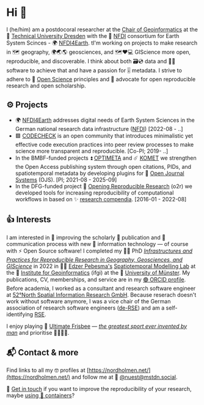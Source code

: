 # Hi 👋

I (he/him) am a postdocoral researcher at the [Chair of Geoinformatics](https://tu-dresden.de/bu/umwelt/geo/geoinformatik/?set_language=en) at the 🏫 [Technical University Dresden](https://tu-dresden.de/) with the 🌉 [NFDI](https://www.nfdi.de/) consortium for Earth System Scinces - 🌍 [NFDI4Earth](https://nfdi4earth.de/).
tI'm working on projects to make research in 🗺️ geography, 🌍🌏🌎 geosciences, and 🗺️❤️💻 GIScience more open, reproducible, and discoverable.
I think about both 🗃️💿 data and 🧑‍💻 software to achieve that and have a passion for 🎚️ metadata.
I strive to adhere to 👐 [Open Science](https://en.wikipedia.org/wiki/Open_science) principles and 📢 advocate for open reproducible research and open scholarship.

## ⚙️ Projects

- 🌍 [NFDI4Earth](https://nfdi4earth.de/) addresses digital needs of Earth System Sciences in the German national research data infrastructure ([NFDI](https://www.nfdi.de/?lang=en)) [2022-08 - ..]
- 🟩 [CODECHECK](https://codecheck.org.uk/) is an open community that introduces minimalistic yet effective code execution practices into peer review processes to make science more transparent and reproducible. [Co-PI; 2019- ..]
- In the BMBF-funded projects ⏫ [OPTIMETA](https://projects.tib.eu/optimeta/en/) and ☄️ [KOMET](https://projects.tib.eu/komet) we strengthen the Open Access publishing system through open citations, PIDs, and spatiotemporal metadata by developing plugins for 📄 [Open Journal Systems](https://github.com/pkp/ojs/) (OJS). [PI; 2021-08 - 2025-09]
- In the DFG-funded project 🔭 [Opening Reproducible Research](https://o2r.info/) (o2r) we developed tools for increasing reproducibility of computational workflows in based on ✨ [research compendia](https://research-compendium.science/). [2016-01 - 2022-08]

## 👍 Interests

I am interested in 🤔 improving the scholarly 📃 publication and 👯 communication process with new 🚀 information technology — of course with ⚡ Open Source software!
I completed my 🧑‍🎓 PhD [_Infrastructures and Practices for Reproducible Research in Geography, Geosciences, and GIScience_](https://doi.org/10.5281/zenodo.4768095) in 2022 in 👨‍🏫 [Edzer Pebesma's](https://github.com/edzer/) [Spatiotemporal Modelling Lab](http://ifgi.uni-muenster.de/labs/spatio-temporal-modelling-lab/) at the 📍 [Institute for Geoinformatics]() (ifgi) at the 🏫 [University of Münster](https://uni-muenster.de/Geoinformatics).
My publications, CV, memberships, and service are in my [🟢 ORCID profile](https://orcid.org/0000-0002-0024-5046).
Before academia, I worked as a consultant and research software engineer at [52°North Spatial Information Research GmbH](https://github.com/52north/).
Because reserach doesn't work without software anymore, I was a vice chair of the German association of research software engineers ([de-RSE](https://de-rse.org/en/)) and am a self-identifying [RSE](https://software.ac.uk/research-software-engineers).

I enjoy playing  🥏 [Ultimate Frisbee](https://en.wikipedia.org/wiki/Ultimate_(sport)) — [_the greatest sport ever invented by man_](https://thegreatestsporteverinvented.com/) and prioritise 👨‍👩‍👧‍👧.

## 📬 Contact & more

Find links to all my 🤓 profiles at [https://nordholmen.net/](https://nordholmen.net/) and follow me at 🦣 [@nuest@mstdn.social](https://mstdn.social/@nuest).

💬 [Get in touch](mailto:daniel.nuest@tu-dresden.de) if you want to improve the reproducibility of your research, maybe [using 🐋 containers](https://doi.org/10.1371/journal.pcbi.1008316)?

